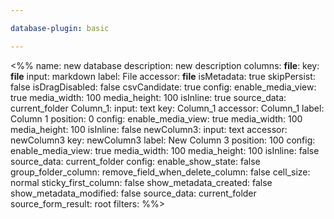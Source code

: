```yaml
---

database-plugin: basic

---
```


<%%
name: new database
description: new description
columns:
  __file__:
    key: __file__
    input: markdown
    label: File
    accessor: __file__
    isMetadata: true
    skipPersist: false
    isDragDisabled: false
    csvCandidate: true
    config:
      enable_media_view: true
      media_width: 100
      media_height: 100
      isInline: true
      source_data: current_folder
  Column_1:
    input: text
    key: Column_1
    accessor: Column_1
    label: Column 1
    position: 0
    config:
      enable_media_view: true
      media_width: 100
      media_height: 100
      isInline: false
  newColumn3:
    input: text
    accessor: newColumn3
    key: newColumn3
    label: New Column 3
    position: 100
    config:
      enable_media_view: true
      media_width: 100
      media_height: 100
      isInline: false
      source_data: current_folder
config:
  enable_show_state: false
  group_folder_column: 
  remove_field_when_delete_column: false
  cell_size: normal
  sticky_first_column: false
  show_metadata_created: false
  show_metadata_modified: false
  source_data: current_folder
  source_form_result: root
filters:
%%>